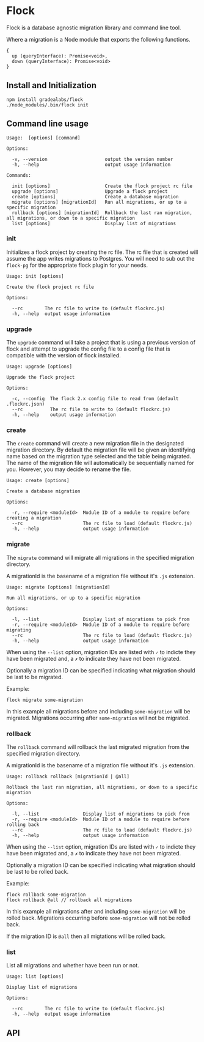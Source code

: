 # Flock

Flock is a database agnostic migration library and command line tool.

Where a migration is a Node module that exports the following functions.

```
{
  up (queryInterface): Promise<void>,
  down (queryInterface): Promise<void>
}
```

## Install and Initialization

```
npm install gradealabs/flock
./node_modules/.bin/flock init
```

## Command line usage

```
Usage:  [options] [command]

Options:

  -v, --version                     output the version number
  -h, --help                        output usage information

Commands:

  init [options]                    Create the flock project rc file
  upgrade [options]                 Upgrade a flock project
  create [options]                  Create a database migration
  migrate [options] [migrationId]   Run all migrations, or up to a specific migration
  rollback [options] [migrationId]  Rollback the last ran migration, all migrations, or down to a specific migration
  list [options]                    Display list of migrations
```

### init

Initializes a flock project by creating the rc file. The rc file that is created
will assume the app writes migrations to Postgres. You will need to sub out
the `flock-pg` for the appropriate flock plugin for your needs.

```
Usage: init [options]

Create the flock project rc file

Options:

  --rc        The rc file to write to (default flockrc.js)
  -h, --help  output usage information
```

### upgrade

The `upgrade` command will take a project that is using a previous version of
flock and attempt to upgrade the config file to a config file that is compatible
with the version of flock installed.

```
Usage: upgrade [options]

Upgrade the flock project

Options:

  -c, --config  The flock 2.x config file to read from (default .flockrc.json)
  --rc          The rc file to write to (default flockrc.js)
  -h, --help    output usage information
```

### create

The `create` command will create a new migration file in the designated migration directory.
By default the migration file will be given an identifying name based on the migration
type selected and the table being migrated. The name of the migration file will
automatically be sequentially named for you. However, you may decide to rename
the file.

```
Usage: create [options]

Create a database migration

Options:

  -r, --require <moduleId>  Module ID of a module to require before creating a migration
  --rc                      The rc file to load (default flockrc.js)
  -h, --help                output usage information
```

### migrate

The `migrate` command will migrate all migrations in the specified migration directory.

A migrationId is the basename of a migration file without it's `.js` extension.

```
Usage: migrate [options] [migrationId]

Run all migrations, or up to a specific migration

Options:

  -l, --list                Display list of migrations to pick from
  -r, --require <moduleId>  Module ID of a module to require before migrating
  --rc                      The rc file to load (default flockrc.js)
  -h, --help                output usage information
```

When using the `--list` option, migration IDs are listed with `✓` to indicte they
have been migrated and, a `✗` to indicate they have not been migrated.

Optionally a migration ID can be specified indicating what migration should be
last to be migrated.

Example:
```
flock migrate some-migration
```

In this example all migrations before and including `some-migration` will be
migrated. Migrations occurring after `some-migration` will not be migrated.

### rollback

The `rollback` command will rollback the last migrated migration from the specified
migration directory.

A migrationId is the basename of a migration file without it's `.js` extension.

```
Usage: rollback rollback [migrationId | @all]

Rollback the last ran migration, all migrations, or down to a specific migration

Options:

  -l, --list                Display list of migrations to pick from
  -r, --require <moduleId>  Module ID of a module to require before rolling back
  --rc                      The rc file to load (default flockrc.js)
  -h, --help                output usage information
```

When using the `--list` option, migration IDs are listed with `✓` to indicte they
have been migrated and, a `✗` to indicate they have not been migrated.

Optionally a migration ID can be specified indicating what migration should be
last to be rolled back.

Example:
```
flock rollback some-migration
flock rollback @all // rollback all migrations
```

In this example all migrations after and including `some-migration` will be
rolled back. Migrations occurring before `some-migration` will not be rolled back.

If the migration ID is `@all` then all migtations will be rolled back.

### list

List all migrations and whether have been run or not.

```
Usage: list [options]

Display list of migrations

Options:

  --rc        The rc file to write to (default flockrc.js)
  -h, --help  output usage information
```

## API

